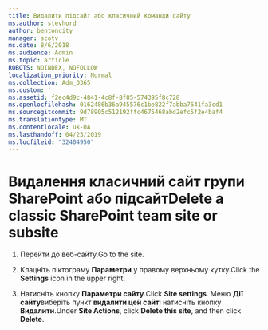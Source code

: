 ```yaml
---
title: Видалити підсайт або класичний команди сайту
ms.author: stevhord
author: bentoncity
manager: scotv
ms.date: 8/6/2018
ms.audience: Admin
ms.topic: article
ROBOTS: NOINDEX, NOFOLLOW
localization_priority: Normal
ms.collection: Adm_O365
ms.custom: ''
ms.assetid: f2ec4d9c-4841-4c8f-8f85-574395f8c728
ms.openlocfilehash: 0162486b36a945576c1be822f7abba7641fa3cd1
ms.sourcegitcommit: 9d78905c512192ffc4675468abd2efc5f2e4baf4
ms.translationtype: MT
ms.contentlocale: uk-UA
ms.lasthandoff: 04/23/2019
ms.locfileid: "32404950"
---
```

# <a name="delete-a-classic-sharepoint-team-site-or-subsite"></a><span data-ttu-id="5255c-102">Видалення класичний сайт групи SharePoint або підсайт</span><span class="sxs-lookup"><span data-stu-id="5255c-102">Delete a classic SharePoint team site or subsite</span></span>

1. <span data-ttu-id="5255c-103">Перейти до веб-сайту.</span><span class="sxs-lookup"><span data-stu-id="5255c-103">Go to the site.</span></span>
    
2. <span data-ttu-id="5255c-104">Клацніть піктограму **Параметри** у правому верхньому кутку.</span><span class="sxs-lookup"><span data-stu-id="5255c-104">Click the **Settings** icon in the upper right.</span></span> 
    
3. <span data-ttu-id="5255c-105">Натисніть кнопку **Параметри сайту**.</span><span class="sxs-lookup"><span data-stu-id="5255c-105">Click **Site settings**.</span></span> <span data-ttu-id="5255c-106">Меню **Дії сайту**виберіть пункт **видалити цей сайт**і натисніть кнопку **Видалити**.</span><span class="sxs-lookup"><span data-stu-id="5255c-106">Under **Site Actions**, click **Delete this site**, and then click **Delete**.</span></span>
    

